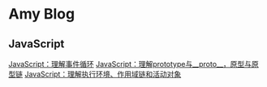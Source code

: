 # Amy Blog

## JavaScript
[JavaScript：理解事件循环](https://github.com/wn7067509/amy-blog/issues/3)
[JavaScript：理解prototype与__proto__，原型与原型链](https://github.com/wn7067509/amy-blog/issues/2)
[JavaScript：理解执行环境、作用域链和活动对象](https://github.com/wn7067509/amy-blog/issues/1)
